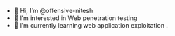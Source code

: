 - 👋 Hi, I’m @offensive-nitesh
- 👀 I’m interested in Web penetration testing 
- 🌱 I’m currently learning web application exploitation
.

<!---
singhnitesh21/singhnitesh21 is a ✨ special ✨ repository because its `README.md` (this file) appears on your GitHub profile.
You can click the Preview link to take a look at your changes.
--->
